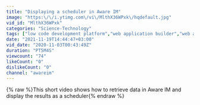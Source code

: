 ```yaml
---
title: "Displaying a scheduler in Aware IM"
image: "https:\/\/i.ytimg.com\/vi\/MlthX36WPxk\/hqdefault.jpg"
vid_id: "MlthX36WPxk"
categories: "Science-Technology"
tags: ["low code development platform","web application builder","web application development"]
date: "2021-11-19T14:44:47+03:00"
vid_date: "2020-11-03T00:43:49Z"
duration: "PT5M4S"
viewcount: "74"
likeCount: "0"
dislikeCount: "0"
channel: "awareim"
---
```

{% raw %}This short video shows how to retrieve data in Aware IM and display the results as a scheduler{% endraw %}
